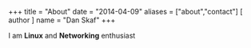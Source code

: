 +++
title = "About"
date = "2014-04-09"
aliases = ["about","contact"]
[ author ]
  name = "Dan Skaf"
+++

I am **Linux** and **Networking** enthusiast 
